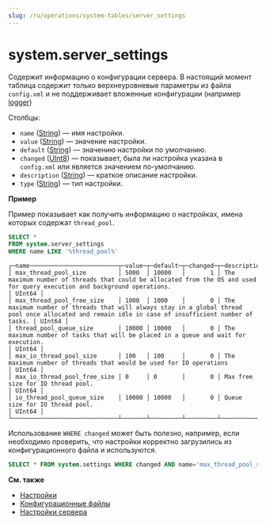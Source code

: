 ```yaml
---
slug: /ru/operations/system-tables/server_settings
---
```

# system.server_settings

Содержит информацию о конфигурации сервера. 
В настоящий момент таблица содержит только верхнеуровневые параметры из файла `config.xml` и не поддерживает вложенные конфигурации
(например [logger](../../operations/server-configuration-parameters/settings.md#server_configuration_parameters-logger))

Столбцы:

-   `name` ([String](../../sql-reference/data-types/string.md)) — имя настройки.
-   `value` ([String](../../sql-reference/data-types/string.md)) — значение настройки.
-   `default` ([String](../../sql-reference/data-types/string.md)) — значению настройки по умолчанию.
-   `changed` ([UInt8](../../sql-reference/data-types/int-uint.md#uint-ranges)) — показывает, была ли настройка указана в `config.xml` или является значением по-умолчанию.
-   `description` ([String](../../sql-reference/data-types/string.md)) — краткое описание настройки.
-   `type` ([String](../../sql-reference/data-types/string.md)) — тип настройки.

**Пример**

Пример показывает как получить информацию о настройках, имена которых содержат `thread_pool`.

``` sql
SELECT *
FROM system.server_settings
WHERE name LIKE '%thread_pool%'
```

``` text
┌─name─────────────────────────┬─value─┬─default─┬─changed─┬─description─────────────────────────────────────────────────────────────────────────────────────────────────────────────────────────────────────────┬─type───┐
│ max_thread_pool_size         │ 5000  │ 10000   │       1 │ The maximum number of threads that could be allocated from the OS and used for query execution and background operations.                           │ UInt64 │
│ max_thread_pool_free_size    │ 1000  │ 1000    │       0 │ The maximum number of threads that will always stay in a global thread pool once allocated and remain idle in case of insufficient number of tasks. │ UInt64 │
│ thread_pool_queue_size       │ 10000 │ 10000   │       0 │ The maximum number of tasks that will be placed in a queue and wait for execution.                                                                  │ UInt64 │
│ max_io_thread_pool_size      │ 100   │ 100     │       0 │ The maximum number of threads that would be used for IO operations                                                                                  │ UInt64 │
│ max_io_thread_pool_free_size │ 0     │ 0       │       0 │ Max free size for IO thread pool.                                                                                                                   │ UInt64 │
│ io_thread_pool_queue_size    │ 10000 │ 10000   │       0 │ Queue size for IO thread pool.                                                                                                                      │ UInt64 │
└──────────────────────────────┴───────┴─────────┴─────────┴─────────────────────────────────────────────────────────────────────────────────────────────────────────────────────────────────────────────────────┴────────┘
```

Использование `WHERE changed` может быть полезно, например, если необходимо проверить, 
что настройки корректно загрузились из конфигурационного файла и используются.

<!-- -->

``` sql
SELECT * FROM system.settings WHERE changed AND name='max_thread_pool_size'
```

**Cм. также**

-   [Настройки](../../operations/system-tables/settings.md)
-   [Конфигурационные файлы](../../operations/configuration-files.md)
-   [Настройки сервера](../../operations/server-configuration-parameters/settings.md)
